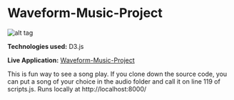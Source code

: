 # Waveform-Music-Project

![alt tag](http://git-e-up.github.io/img/waveform.png)

**Technologies used:**
D3.js

**Live Application:**
<a href="http://git-e-up.github.io/Waveform-Music-Project/" target="_blank">Waveform-Music-Project</a>

This is fun way to see a song play. If you clone down the source code, you can put a song of your choice in the audio folder and call it on line 119 of scripts.js. Runs locally at http://localhost:8000/

